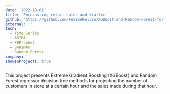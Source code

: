 ```yaml
---
date: '2022-10-01'
title: 'Forecasting retail sales and traffic'
github: 'https://github.com/FeziweMelvin/XGBoost-and-Random-Forest-for-Time-Series'
external: ''
tech:
  - Time Series
  - ARIMA
  - FBProphet
  - SARIMAX
  - Random Forest
company: ''
showInProjects: true
---
```


This project presents Extreme Gradient Boosting (XGBoost) and Random Forest regressor decision tree methods for projecting the number of customers in store at a certain hour and the sales made during that hour.
